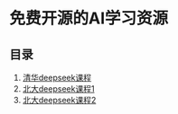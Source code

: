 # 免费开源的AI学习资源

## 目录
1. [清华deepseek课程](thu-deepseek/index.md)
2. [北大deepseek课程1](pku-deepseek/北京大学1：DeepSeek与AIGC应用.pdf)
2. [北大deepseek课程2](pku-deepseek/北京大学2：提示词工程和落地场景.pdf)